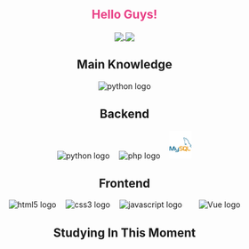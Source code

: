 
 
<h2 align="center" style="color: #e83d84;">Hello Guys!</h2>

<div align="center">
  <a href="https://github.com/kauabarros-24">
  <img height=200 align="center" src="https://github-readme-stats.vercel.app/api?username=kauabarros-24&bg_color=30,6A00C9,00736E&title_color=fff&text_color=fff" />
</a>
<a href="https://github.com/kauabarrros">
  <img height=200 align="center" src="https://github-readme-stats.vercel.app/api/top-langs/?username=kauabarros-24&layout=donut&bg_color=141424&title_color=22A7F0&text_color=8ef5fa&icon_color=2596be)](https://github.com/kauabarros"/ >
</a>
</div>

<div align="center">
  <h2>Main Knowledge</h2>
  <img src="https://cdn.jsdelivr.net/gh/devicons/devicon/icons/python/python-original.svg" height="100" width="80" alt="python logo"  />
  <h2>Backend</h2>
  <img src="https://cdn.jsdelivr.net/gh/devicons/devicon/icons/python/python-original.svg" height="50" width="40" alt="python logo"  />
  <img width="9" />
  <img width="40" src="https://user-images.githubusercontent.com/25181517/183570228-6a040b9f-3ddf-47a2-a201-743121dac664.png" height="50" alt="php logo"  />
  <img width="9" />
  <img src="https://raw.githubusercontent.com/devicons/devicon/master/icons/mysql/mysql-original-wordmark.svg" alt="mysql" width="40" height="50" />
  <h2>Frontend</h2>
  <img src="https://cdn.jsdelivr.net/gh/devicons/devicon/icons/html5/html5-original.svg" height="40" width="40" alt="html5 logo"  />
  <img width="9" />
  <img src="https://cdn.jsdelivr.net/gh/devicons/devicon/icons/css3/css3-original.svg" height="40" width="40" alt="css3 logo"  />
  <img width="9" />
  <img src="https://cdn.jsdelivr.net/gh/devicons/devicon/icons/javascript/javascript-original.svg" height="40" width="40" alt="javascript logo"  />
  <img width="9" />
  <img width="9" />
  <img width="40" src="https://vuejs.org/images/logo.png" alt="Vue logo" height="40">
  <h2>Studying In This Moment</h2>
  
 <div align="center">
